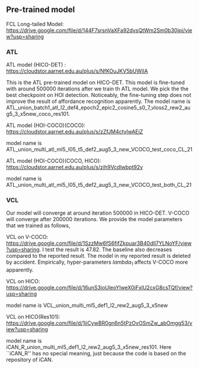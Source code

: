 
## Pre-trained model

FCL Long-tailed Model: https://drive.google.com/file/d/144F7srsnVaXFa92dvsQtWm2Sm0b30jpi/view?usp=sharing

### ATL 
ATL model (HICO-DET) : https://cloudstor.aarnet.edu.au/plus/s/NfKOuJKV5bUWiIA

This is the ATL pre-trained model on HICO-DET. This model is fine-tuned with around 500000 iterations after we train th ATL model. We pick the the best checkpoint on HOI detection. Noticeably, the fine-tuning step does not improve the result of affordance recognition apparently. The model name is ATL_union_batch1_atl_l2_def4_epoch2_epic2_cosine5_s0_7_vloss2_rew2_aug5_3_x5new_coco_res101.

ATL model (HOI-COCO)(COCO): https://cloudstor.aarnet.edu.au/plus/s/zZfJM4ctylwAEiZ 

model name is ATL_union_multi_atl_ml5_l05_t5_def2_aug5_3_new_VCOCO_test_coco_CL_21

ATL model (HOI-COCO)(COCO, HICO): https://cloudstor.aarnet.edu.au/plus/s/zih9Vcdlwbpt92v

model name is ATL_union_multi_atl_ml5_l05_t5_def2_aug5_3_new_VCOCO_test_both_CL_21

### VCL 
Our model will converge at around iteration 500000 in HICO-DET. V-COCO will converge after 200000 iterations. We provide the model parameters that we trained as follows,

VCL on V-COCO: https://drive.google.com/file/d/1SzzMw6fS6fifZkpuar3B40dIl7YLNoYF/view?usp=sharing. I test the result is 47.82. The baseline also decreases compared to the reported result. The model in my reported result is deleted by accident. Empirically, hyper-parameters $lambda_1$ affects V-COCO more apparently.

VCL on HICO: https://drive.google.com/file/d/16unS3joUleoYlweX0iFxlU2cxG8csTQf/view?usp=sharing

model name is VCL_union_multi_ml5_def1_l2_rew2_aug5_3_x5new

VCL on HICO(Res101): https://drive.google.com/file/d/1iiCywBR0gn6n5tPzOvOSmZw_abOmgg53/view?usp=sharing

model name is iCAN_R_union_multi_ml5_def1_l2_rew2_aug5_3_x5new_res101. Here ``iCAN_R'' has no special meaning, just because the code is based on the repository of iCAN.
